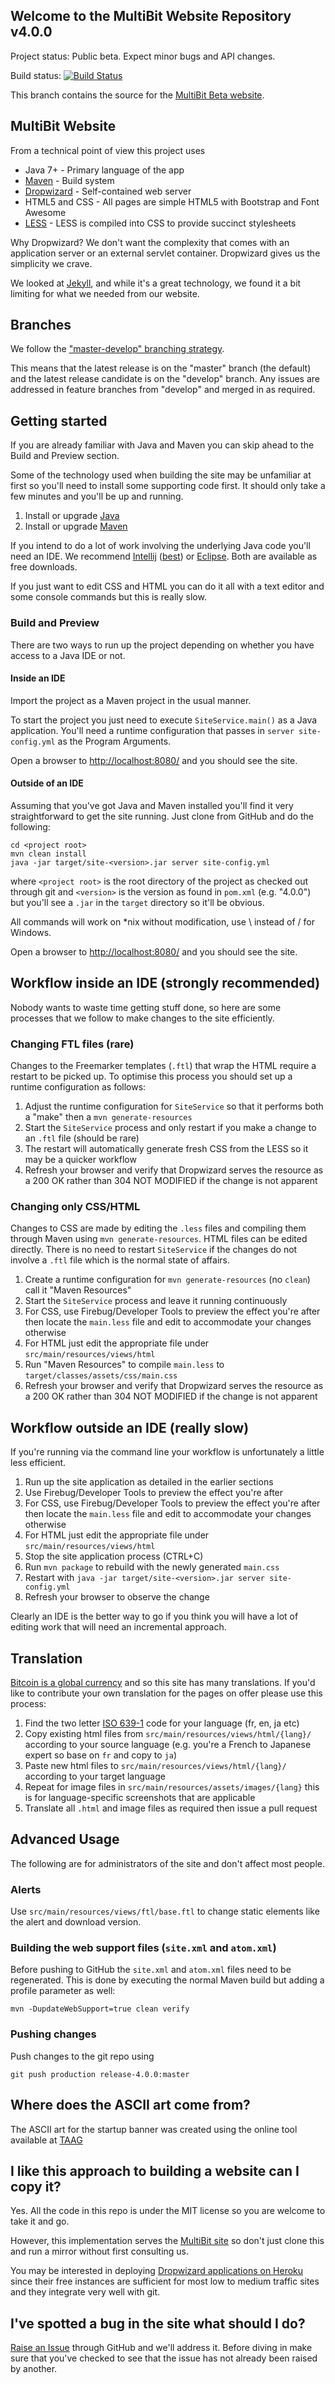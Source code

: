 
## Welcome to the MultiBit Website Repository v4.0.0

Project status: Public beta. Expect minor bugs and API changes.

Build status: [![Build Status](https://travis-ci.org/bitcoin-solutions/multibit-website.svg?branch=release-4.0.0)](https://travis-ci.org/bitcoin-solutions/multibit-website)

This branch contains the source for the [MultiBit Beta website](https://beta.multibit.org).

## MultiBit Website

From a technical point of view this project uses

* Java 7+ - Primary language of the app
* [Maven](http://maven.apache.org/) - Build system
* [Dropwizard](http://dropwizard.io) - Self-contained web server
* HTML5 and CSS - All pages are simple HTML5 with Bootstrap and Font Awesome
* [LESS](http://lesscss.org/) - LESS is compiled into CSS to provide succinct stylesheets

Why Dropwizard? We don't want the complexity that comes with an application server or an
external servlet container. Dropwizard gives us the simplicity we crave.

We looked at [Jekyll](https://github.com/mojombo/jekyll), and while it's a great technology, we
found it a bit limiting for what we needed from our website.

## Branches

We follow the ["master-develop" branching strategy](http://nvie.com/posts/a-successful-git-branching-model/).

This means that the latest release is on the "master" branch (the default) and the latest release candidate is on the "develop" branch.
Any issues are addressed in feature branches from "develop" and merged in as required.

## Getting started

If you are already familiar with Java and Maven you can skip ahead to the Build and Preview section.

Some of the technology used when building the site may be unfamiliar at first so you'll need to install some supporting code first. It should only take a few minutes and you'll be up and running.

1. Install or upgrade [Java](https://java.com/en/download/index.jsp)
1. Install or upgrade [Maven](https://maven.apache.org/download.cgi)

If you intend to do a lot of work involving the underlying Java code you'll need an IDE. We recommend [Intellij](https://www.jetbrains.com/idea/download/)
([best](http://programmers.stackexchange.com/a/24231/7167)) or [Eclipse](https://www.eclipse.org/downloads/). Both are available as free downloads.

If you just want to edit CSS and HTML you can do it all with a text editor and some console commands but this is really slow.

### Build and Preview

There are two ways to run up the project depending on whether you have access to a Java IDE or not.

#### Inside an IDE

Import the project as a Maven project in the usual manner.

To start the project you just need to execute `SiteService.main()` as a Java application. You'll need a runtime configuration
that passes in `server site-config.yml` as the Program Arguments.

Open a browser to [http://localhost:8080/](http://localhost:8080/) and you should see the site.

#### Outside of an IDE

Assuming that you've got Java and Maven installed you'll find it very straightforward to get the site running. Just clone
from GitHub and do the following:

```
cd <project root>
mvn clean install
java -jar target/site-<version>.jar server site-config.yml
```

where `<project root>` is the root directory of the project as checked out through git and `<version>` is the version
as found in `pom.xml` (e.g. "4.0.0") but you'll see a `.jar` in the `target` directory so it'll be obvious.

All commands will work on *nix without modification, use \ instead of / for Windows.

Open a browser to [http://localhost:8080/](http://localhost:8080/) and you should see the site.

## Workflow inside an IDE (strongly recommended)

Nobody wants to waste time getting stuff done, so here are some processes that we follow to make changes to the site
efficiently.

### Changing FTL files (rare)

Changes to the Freemarker templates (`.ftl`) that wrap the HTML require a restart to be picked up. To optimise this
process you should set up a runtime configuration as follows:

1. Adjust the runtime configuration for `SiteService` so that it performs both a "make" then a `mvn generate-resources`
2. Start the `SiteService` process and only restart if you make a change to an `.ftl` file (should be rare)
3. The restart will automatically generate fresh CSS from the LESS so it may be a quicker workflow
4. Refresh your browser and verify that Dropwizard serves the resource as a 200 OK rather than 304 NOT MODIFIED if the
change is not apparent

### Changing only CSS/HTML

Changes to CSS are made by editing the `.less` files and compiling them through Maven using `mvn generate-resources`.
HTML files can be edited directly. There is no need to restart `SiteService` if the changes do not involve a `.ftl` file
which is the normal state of affairs.

1. Create a runtime configuration for `mvn generate-resources` (no `clean`) call it "Maven Resources"
2. Start the `SiteService` process and leave it running continuously
3. For CSS, use Firebug/Developer Tools to preview the effect you're after then locate the `main.less` file and edit to
accommodate your changes otherwise
4. For HTML just edit the appropriate file under `src/main/resources/views/html`
5. Run "Maven Resources" to compile `main.less` to `target/classes/assets/css/main.css`
6. Refresh your browser and verify that Dropwizard serves the resource as a 200 OK rather than 304 NOT MODIFIED if the
change is not apparent

## Workflow outside an IDE (really slow)

If you're running via the command line your workflow is unfortunately a little less efficient.

1. Run up the site application as detailed in the earlier sections
2. Use Firebug/Developer Tools to preview the effect you're after
3. For CSS, use Firebug/Developer Tools to preview the effect you're after then locate the `main.less` file and edit to
accommodate your changes otherwise
4. For HTML just edit the appropriate file under `src/main/resources/views/html`
5. Stop the site application process (CTRL+C)
6. Run `mvn package` to rebuild with the newly generated `main.css`
7. Restart with `java -jar target/site-<version>.jar server site-config.yml`
8. Refresh your browser to observe the change

Clearly an IDE is the better way to go if you think you will have a lot of editing work that will need an incremental
approach.

## Translation

[Bitcoin is a global currency](http://bitcoin.org) and so this site has many translations. If you'd like to contribute your own translation for the pages on offer please use this process:

1. Find the two letter [ISO 639-1](http://en.wikipedia.org/wiki/List_of_ISO_639-1_codes#Partial_ISO_639_table) code for your language (fr, en, ja etc)
2. Copy existing html files from `src/main/resources/views/html/{lang}/` according to your source language (e.g. you're a French to Japanese expert so base on `fr` and copy to
`ja`)
3. Paste new html files to `src/main/resources/views/html/{lang}/` according to your target language
4. Repeat for image files in `src/main/resources/assets/images/{lang}` this is for language-specific screenshots that are applicable
5. Translate all `.html` and image files as required then issue a pull request

## Advanced Usage

The following are for administrators of the site and don't affect most people.

### Alerts

Use `src/main/resources/views/ftl/base.ftl` to change static elements like the alert and download version. 

### Building the web support files (`site.xml` and `atom.xml`)

Before pushing to GitHub the `site.xml` and `atom.xml` files need to be regenerated. This is done by executing
the normal Maven build but adding a profile parameter as well:

```
mvn -DupdateWebSupport=true clean verify
```

### Pushing changes

Push changes to the git repo using

```
git push production release-4.0.0:master
```

## Where does the ASCII art come from?

The ASCII art for the startup banner was created using the online tool available at
[TAAG](http://patorjk.com/software/taag/#p=display&f=Standard&t=MultiBit%20Site)

## I like this approach to building a website can I copy it?

Yes. All the code in this repo is under the MIT license so you are welcome to take it and go.

However, this implementation serves the [MultiBit site](https://multibit.org) so don't just clone this and run a
mirror without first consulting us.

You may be interested in deploying [Dropwizard applications on Heroku](http://gary-rowe.com/agilestack/2012/10/09/how-to-deploy-a-dropwizard-project-to-heroku/)
since their free instances are sufficient for most low to medium traffic sites and they integrate very well with git.

## I've spotted a bug in the site what should I do?

[Raise an Issue](https://github.com/jim618/multibit-website/issues) through GitHub and we'll address it. Before diving
in make sure that you've checked to see that the issue has not already been raised by another.
